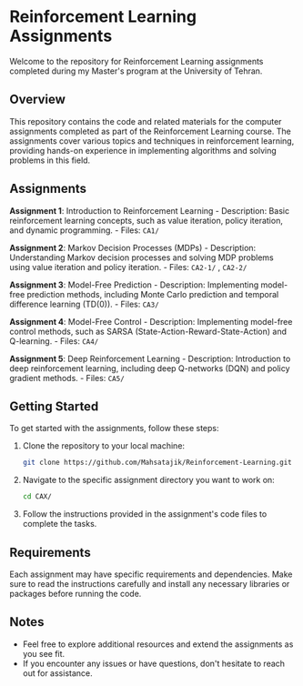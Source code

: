 # Reinforcement Learning Assignments

Welcome to the repository for Reinforcement Learning assignments completed during my Master's program at the University of Tehran.

## Overview

This repository contains the code and related materials for the computer assignments completed as part of the Reinforcement Learning course. The assignments cover various topics and techniques in reinforcement learning, providing hands-on experience in implementing algorithms and solving problems in this field.

## Assignments

**Assignment 1**: Introduction to Reinforcement Learning
    - Description: Basic reinforcement learning concepts, such as value iteration, policy iteration, and dynamic programming.
    - Files: `CA1/`

**Assignment 2**: Markov Decision Processes (MDPs)
    - Description: Understanding Markov decision processes and solving MDP problems using value iteration and policy iteration.
    - Files: `CA2-1/` , `CA2-2/`

**Assignment 3**: Model-Free Prediction
    - Description: Implementing model-free prediction methods, including Monte Carlo prediction and temporal difference learning (TD(0)).
    - Files: `CA3/`

**Assignment 4**: Model-Free Control
    - Description: Implementing model-free control methods, such as SARSA (State-Action-Reward-State-Action) and Q-learning.
    - Files: `CA4/`

**Assignment 5**: Deep Reinforcement Learning
    - Description: Introduction to deep reinforcement learning, including deep Q-networks (DQN) and policy gradient methods.
    - Files: `CA5/`

## Getting Started

To get started with the assignments, follow these steps:

1. Clone the repository to your local machine:
   
    ```bash
   git clone https://github.com/Mahsatajik/Reinforcement-Learning.git
    ```


3. Navigate to the specific assignment directory you want to work on:
   
    ```bash
   cd CAX/
    ```
    

5. Follow the instructions provided in the assignment's code files to complete the tasks.

## Requirements

Each assignment may have specific requirements and dependencies. Make sure to read the instructions carefully and install any necessary libraries or packages before running the code.

## Notes

- Feel free to explore additional resources and extend the assignments as you see fit.
- If you encounter any issues or have questions, don't hesitate to reach out for assistance.

